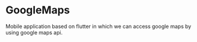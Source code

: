 # GoogleMaps
Mobile application based on flutter in which we can access google maps by using google maps api.
